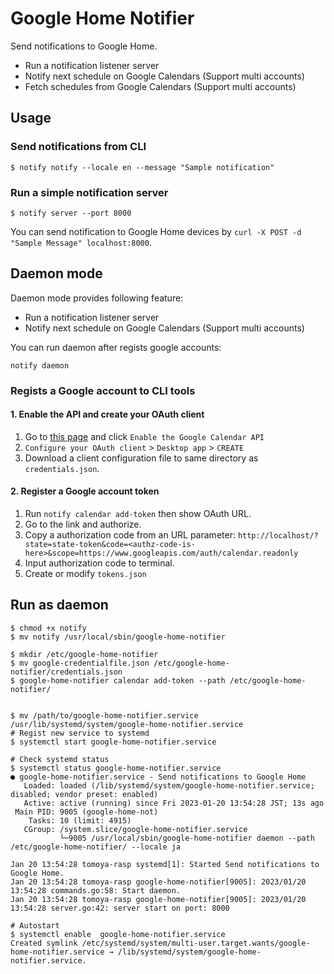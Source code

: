 # Google Home Notifier

Send notifications to Google Home.

- Run a notification listener server
- Notify next schedule on Google Calendars (Support multi accounts)
- Fetch schedules from Google Calendars (Support multi accounts)

## Usage

### Send notifications from CLI

```
$ notify notify --locale en --message "Sample notification"
```

### Run a simple notification server

```
$ notify server --port 8000
```

You can send notification to Google Home devices by `curl -X POST -d "Sample Message" localhost:8000`.

## Daemon mode

Daemon mode provides following feature:

- Run a notification listener server
- Notify next schedule on Google Calendars (Support multi accounts)

You can run daemon after regists google accounts:

```
notify daemon 
```

### Regists a Google account to CLI tools

#### 1. Enable the API and create your OAuth client

1. Go to [this page](https://developers.google.com/calendar/quickstart/go) and click `Enable the Google Calendar API`
2. `Configure your OAuth client` > `Desktop app` > `CREATE` 
3. Download a client configuration file to same directory as `credentials.json`.

#### 2. Register a Google account token

1. Run `notify calendar add-token` then show OAuth URL.
2. Go to the link and authorize.
3. Copy a authorization code from an URL parameter: `http://localhost/?state=state-token&code=<authz-code-is-here>&scope=https://www.googleapis.com/auth/calendar.readonly`
4. Input authorization code to terminal.
5. Create or modify `tokens.json`

## Run as daemon

```
$ chmod +x notify
$ mv notify /usr/local/sbin/google-home-notifier

$ mkdir /etc/google-home-notifier
$ mv google-credentialfile.json /etc/google-home-notifier/credentials.json
$ google-home-notifier calendar add-token --path /etc/google-home-notifier/


$ mv /path/to/google-home-notifier.service /usr/lib/systemd/system/google-home-notifier.service
# Regist new service to systemd
$ systemctl start google-home-notifier.service

# Check systemd status
$ systemctl status google-home-notifier.service
● google-home-notifier.service - Send notifications to Google Home
   Loaded: loaded (/lib/systemd/system/google-home-notifier.service; disabled; vendor preset: enabled)
   Active: active (running) since Fri 2023-01-20 13:54:28 JST; 13s ago
 Main PID: 9005 (google-home-not)
    Tasks: 10 (limit: 4915)
   CGroup: /system.slice/google-home-notifier.service
           └─9005 /usr/local/sbin/google-home-notifier daemon --path /etc/google-home-notifier/ --locale ja

Jan 20 13:54:28 tomoya-rasp systemd[1]: Started Send notifications to Google Home.
Jan 20 13:54:28 tomoya-rasp google-home-notifier[9005]: 2023/01/20 13:54:28 commands.go:58: Start daemon.
Jan 20 13:54:28 tomoya-rasp google-home-notifier[9005]: 2023/01/20 13:54:28 server.go:42: server start on port: 8000

# Autostart
$ systemctl enable  google-home-notifier.service
Created symlink /etc/systemd/system/multi-user.target.wants/google-home-notifier.service → /lib/systemd/system/google-home-notifier.service.
```
